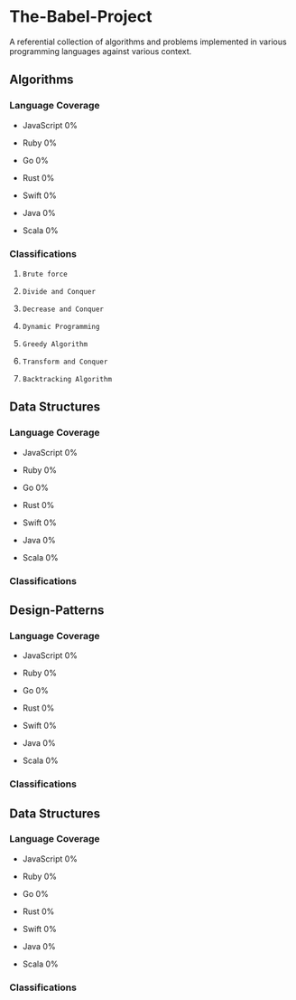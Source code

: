# The-Babel-Project
A referential collection of algorithms and problems implemented in various programming languages against various context.

## Algorithms

### Language Coverage

- JavaScript 0%
- Ruby 0%

- Go 0%
- Rust 0%
- Swift 0%

- Java 0%
- Scala 0%

### Classifications

1)     Brute force

2)     Divide and Conquer

3)     Decrease and Conquer

4)     Dynamic Programming

5)     Greedy Algorithm

6)     Transform and Conquer

7)     Backtracking Algorithm

## Data Structures

### Language Coverage

- JavaScript 0%
- Ruby 0%

- Go 0%
- Rust 0%
- Swift 0%

- Java 0%
- Scala 0%

### Classifications

## Design-Patterns

### Language Coverage

- JavaScript 0%
- Ruby 0%

- Go 0%
- Rust 0%
- Swift 0%

- Java 0%
- Scala 0%

### Classifications

## Data Structures

### Language Coverage

- JavaScript 0%
- Ruby 0%

- Go 0%
- Rust 0%
- Swift 0%

- Java 0%
- Scala 0%

### Classifications
